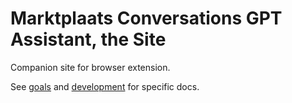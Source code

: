 # Marktplaats Conversations GPT Assistant, the Site

Companion site for browser extension.

See [goals](GOALS.md) and [development](DEVELOPMENT.md) for specific docs.
